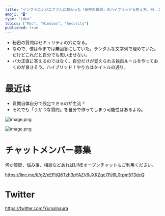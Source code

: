 ```yaml
---
title: "インフラエンジニアさんに教わった「秘密の質問」のハイブリッドな答え方。例: ニックネームを聞かれたら国の名前を答える。"
emoji: "🖥"
type: "idea"
topics: ["Mac", "Windows", "Security"]
published: true
---
```


- 秘密の質問はセキュリティの穴になる。
- なので、僕は今までは無回答にしていた。ランダムな文字列で埋めていた。だけどこれだと自分でも思い出せない。
- バカ正直に答えるのではなく、自分だけが覚えられる独自ルールを作っておくのが良さそう。ハイブリッド！やり方はタイトルの通り。

# 最近は

- 質問自体自分で設定できるのが主流？
- それでも「うかつな質問」を自分で作ってしまう可能性はあるよね。

![image.png](https://qiita-image-store.s3.amazonaws.com/0/89618/51baac2e-3002-cae6-8585-792c56811b51.png)

![image.png](https://qiita-image-store.s3.amazonaws.com/0/89618/0ca5dad0-cb72-5345-1957-0cb1da94b4ee.png)











<!-- Update From Qiita API -->

# チャットメンバー募集


何か質問、悩み事、相談などあればLINEオープンチャットもご利用ください。

https://line.me/ti/g2/eEPltQ6Tzh3pYAZV8JXKZqc7PJ6L0rpm573dcQ





# Twitter


https://twitter.com/YumaInaura


<!-- Update From Qiita API -->


